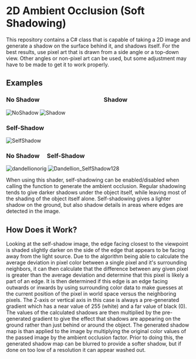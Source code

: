 # 2D Ambient Occlusion (Soft Shadowing)
This repository contains a C# class that is capable of taking a 2D image
and generate a shadow on the surface behind it, and shadows itself.
For the best results, use pixel art that is drawn from a side angle
or a top-down view. Other angles or non-pixel art can be used, but
some adjustment may have to be made to get it to work properly.

## Examples
### No Shadow&emsp;&emsp;&emsp;&emsp;&emsp;&emsp;&emsp;&emsp;&nbsp;&nbsp;&nbsp;&emsp;&emsp;Shadow
![NoShadow](https://github.com/STOL4S/2D-Ambient-Occlusion/assets/138336394/9468ec4b-73bf-4b2a-9f07-495e4c9d8093)
![Shadow](https://github.com/STOL4S/2D-Ambient-Occlusion/assets/138336394/9b7c6665-763d-452b-99ad-6d4f42fdf6ff)
### Self-Shadow
![SelfShadow](https://github.com/STOL4S/2D-Ambient-Occlusion/assets/138336394/d055e811-092a-43b4-b148-f8d767ac9599)
### No Shadow&emsp;&nbsp;Self-Shadow
![dandellionorig](https://github.com/STOL4S/2D-Ambient-Occlusion/assets/138336394/7ac41412-bf5d-412e-9b01-c737e4a277bf)
![Dandellion_SelfShadow128](https://github.com/STOL4S/2D-Ambient-Occlusion/assets/138336394/cde10a34-afce-4982-b432-5ee2bbb3ab83)

When using this shader, self-shadowing can be enabled/disabled when calling the function to generate the ambient occlusion.
Regular shadowing tends to give darker shadows under the object itself, while leaving most of the shading of the object itself
alone. Self-shadowing gives a lighter shadow on the ground, but also shadow details in areas where edges are detected in the image.

## How Does it Work?
Looking at the self-shadow image, the edge facing closest to the viewpoint is shaded slightly darker on the side of the edge that appears
to be facing away from the light source. Due to the algorithm being able to calculate the average deviation in pixel color between a single pixel
and it's surrounding neighbors, it can then calculate that the difference between any given pixel is greater than the average deviation and determine
that this pixel is likely a part of an edge. It is then determined if this edge is an edge facing outwards or inwards by using surrounding color data
to make guesses at the current position of the pixel in world space versus the neighboring pixels. The Z-axis or vertical axis in this case is always a
pre-generated gradient which has a near value of 255 (white) and a far value of black (0). The values of the calculated shadows are then multiplied by the
pre-generated gradient to give the effect that shadows are appearing on the ground rather than just behind or around the object. The generated shadow map
is than applied to the image by multiplying the original color values of the passed image by the ambient occlusion factor. Prior to doing this, the generated
shadow map can be blurred to provide a softer shadow, but if done on too low of a resolution it can appear washed out.

